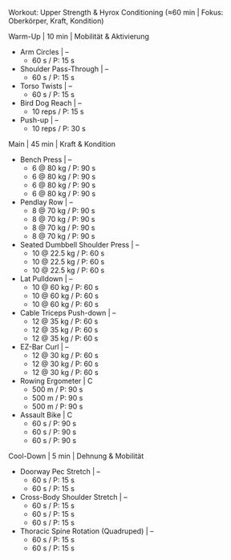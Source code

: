 Workout: Upper Strength & Hyrox Conditioning (≈60 min | Fokus: Oberkörper, Kraft, Kondition)

Warm-Up | 10 min | Mobilität & Aktivierung
- Arm Circles | –
    - 60 s / P: 15 s
- Shoulder Pass-Through | –
    - 60 s / P: 15 s
- Torso Twists | –
    - 60 s / P: 15 s
- Bird Dog Reach | –
    - 10 reps / P: 15 s
- Push-up | –
    - 10 reps / P: 30 s

Main | 45 min | Kraft & Kondition
- Bench Press | –
    - 6 @ 80 kg / P: 90 s
    - 6 @ 80 kg / P: 90 s
    - 6 @ 80 kg / P: 90 s
    - 6 @ 80 kg / P: 90 s
- Pendlay Row | –
    - 8 @ 70 kg / P: 90 s
    - 8 @ 70 kg / P: 90 s
    - 8 @ 70 kg / P: 90 s
    - 8 @ 70 kg / P: 90 s
- Seated Dumbbell Shoulder Press | –
    - 10 @ 22.5 kg / P: 60 s
    - 10 @ 22.5 kg / P: 60 s
    - 10 @ 22.5 kg / P: 60 s
- Lat Pulldown | –
    - 10 @ 60 kg / P: 60 s
    - 10 @ 60 kg / P: 60 s
    - 10 @ 60 kg / P: 60 s
- Cable Triceps Push-down | –
    - 12 @ 35 kg / P: 60 s
    - 12 @ 35 kg / P: 60 s
    - 12 @ 35 kg / P: 60 s
- EZ-Bar Curl | –
    - 12 @ 30 kg / P: 60 s
    - 12 @ 30 kg / P: 60 s
    - 12 @ 30 kg / P: 60 s
- Rowing Ergometer | C
    - 500 m / P: 90 s
    - 500 m / P: 90 s
    - 500 m / P: 90 s
- Assault Bike | C
    - 60 s / P: 90 s
    - 60 s / P: 90 s
    - 60 s / P: 90 s

Cool-Down | 5 min | Dehnung & Mobilität
- Doorway Pec Stretch | –
    - 60 s / P: 15 s
    - 60 s / P: 15 s
- Cross-Body Shoulder Stretch | –
    - 60 s / P: 15 s
    - 60 s / P: 15 s
    - 60 s / P: 15 s
- Thoracic Spine Rotation (Quadruped) | –
    - 60 s / P: 15 s
    - 60 s / P: 15 s